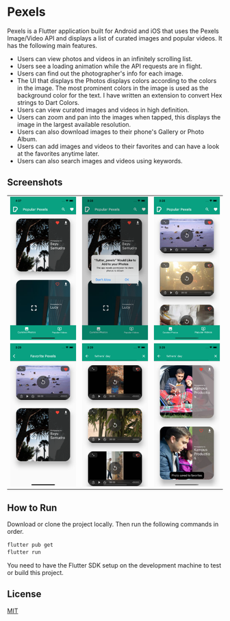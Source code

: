# Pexels

Pexels is a Flutter application built for Android and iOS that uses the Pexels Image/Video API and displays a list of curated images and popular videos. It has the following main features.

- Users can view photos and videos in an infinitely scrolling list.
- Users see a loading animation while the API requests are in flight.
- Users can find out the photographer's info for each image.
- The UI that displays the Photos displays colors according to the colors in the image. The most prominent colors in the image is used as the background color for the text. I have written an extension to convert Hex strings to Dart Colors.
- Users can view curated images and videos in high definition.
- Users can zoom and pan into the images when tapped, this displays the image in the largest available resolution.
- Users can also download images to their phone's Gallery or Photo Album.
- Users can add images and videos to their favorites and can have a look at the favorites anytime later.
- Users can also search images and videos using keywords.

## Screenshots

|  |  |  |
|----------------------------------|----------------------------------|----------------------------------|
| ![alt text](./screenshots/1.png) | ![alt text](./screenshots/2.png) | ![alt text](./screenshots/3.png) |
| ![alt text](./screenshots/4.png) | ![alt text](./screenshots/5.png) | ![alt text](./screenshots/6.png) |

## How to Run

Download or clone the project locally. Then run the following commands in order.

```bash
flutter pub get
flutter run
```
You need to have the Flutter SDK setup on the development machine to test or build this project.

## License
[MIT](https://choosealicense.com/licenses/mit/)